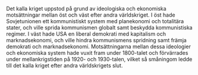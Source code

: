 Det kalla kriget uppstod på grund av ideologiska och ekonomiska motsättningar mellan öst och väst efter andra världskriget. I öst hade Sovjetunionen ett kommunistiskt system med planekonomi och totalitära stater, och ville sprida kommunismen globalt samt beskydda kommunistiska regimer. I väst hade USA en liberal demokrati med kapitalism och marknadsekonomi, och ville hindra kommunismens spridning samt främja demokrati och marknadsekonomi. Motsättningarna mellan dessa ideologier och ekonomiska system hade vuxit fram under 1800-talet och förvärrades under mellankrigstiden på 1920- och 1930-talen, vilket så småningom ledde till det kalla kriget efter andra världskrigets slut.
